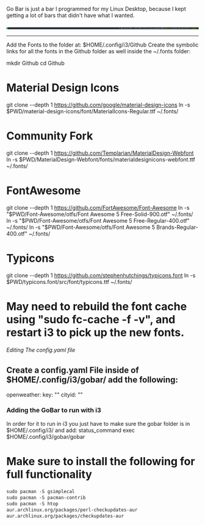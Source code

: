 Go Bar is just a bar I programmed for my Linux Desktop, because I kept getting a lot of bars that didn't have what I wanted.

<img src="./bar.png" alt="Go Bar" />

--------
Add the Fonts to the folder at: $HOME/.config/i3/Github
Create the symbolic links for all the fonts in the Github folder as well inside the ~/.fonts folder:


mkdir Github
cd Github

# Material Design Icons
git clone --depth 1 https://github.com/google/material-design-icons
ln -s $PWD/material-design-icons/font/MaterialIcons-Regular.ttf ~/.fonts/

# Community Fork
git clone --depth 1 https://github.com/Templarian/MaterialDesign-Webfont
ln -s $PWD/MaterialDesign-Webfont/fonts/materialdesignicons-webfont.ttf ~/.fonts/

# FontAwesome
git clone --depth 1 https://github.com/FortAwesome/Font-Awesome
ln -s "$PWD/Font-Awesome/otfs/Font Awesome 5 Free-Solid-900.otf" ~/.fonts/
ln -s "$PWD/Font-Awesome/otfs/Font Awesome 5 Free-Regular-400.otf" ~/.fonts/
ln -s "$PWD/Font-Awesome/otfs/Font Awesome 5 Brands-Regular-400.otf" ~/.fonts/

# Typicons
git clone --depth 1 https://github.com/stephenhutchings/typicons.font
ln -s $PWD/typicons.font/src/font/typicons.ttf ~/.fonts/

# May need to rebuild the font cache using "sudo fc-cache -f -v", and restart i3 to pick up the new fonts.



###### Editing The config.yaml file #######
Create a config.yaml File inside of $HOME/.config/i3/gobar/
add the following:
---
  openweather:
  	key: ""
	cityid: ""

### Adding the GoBar to run with i3 ###
In order for it to run in i3 you just have to make sure the gobar folder is in $HOME/.config/i3/
and add:
status_command exec $HOME/.config/i3/gobar/gobar

# Make sure to install the following for full functionality
```
sudo pacman -S gsimplecal
sudo pacman -S pacman-contrib
sudo pacman -S htop
aur.archlinux.org/packages/perl-checkupdates-aur
aur.archlinux.org/packages/checkupdates-aur
```

